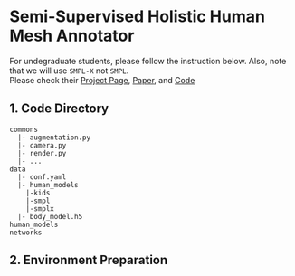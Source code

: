# Semi-Supervised Holistic Human Mesh Annotator
For undegraduate students, please follow the instruction below. Also, note that we will use `SMPL-X` not `SMPL`.\
Please check their [Project Page](https://smpl-x.is.tue.mpg.de/), [Paper](https://ps.is.mpg.de/uploads_file/attachment/attachment/497/SMPL-X.pdf), and [Code](https://github.com/vchoutas/smplify-x)
## 1. Code Directory
```
commons
  |- augmentation.py
  |- camera.py
  |- render.py
  |- ...
data
  |- conf.yaml
  |- human_models
    |-kids
    |-smpl
    |-smplx
  |- body_model.h5
human_models
networks
```
## 2. Environment Preparation


